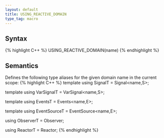 ```yaml
---
layout: default
title: USING_REACTIVE_DOMAIN
type_tag: macro
---
```

## Syntax
{% highlight C++ %}
USING_REACTIVE_DOMAIN(name)
{% endhighlight %}

## Semantics
Defines the following type aliases for the given domain name in the current scope:
{% highlight C++ %}
template <typename S>
using SignalT = Signal<name,S>;

template <typename S>
using VarSignalT = VarSignal<name,S>;

template <typename E = Token>
using EventsT = Events<name,E>;

template <typename E = Token>
using EventSourceT = EventSource<name,E>;

using ObserverT = Observer<name>;

using ReactorT = Reactor<name>;
{% endhighlight %}
